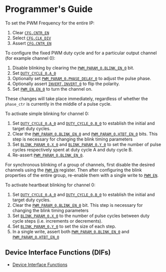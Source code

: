 # Programmer's Guide

To set the PWM Frequency for the entire IP:
1. Clear [`CFG.CNTR_EN`](registers.md#cfg)
2. Select [`CFG.CLK_DIV`](registers.md#cfg)
3. Assert [`CFG.CNTR_EN`](registers.md#cfg)

To configure the fixed PWM duty cycle and for a particular output channel (for example channel 0):

1. Disable blinking by clearing the [`PWM_PARAM_0.BLINK_EN_0`](registers.md#pwm_param) bit.
2. Set [`DUTY_CYCLE_0.A_0`](registers.md#duty_cycle)
3. Optionally set [`PWM_PARAM_0.PHASE_DELAY_0`](registers.md#pwm_param) to adjust the pulse phase.
4. Optionally assert [`INVERT.INVERT_0`](registers.md#invert) to flip the polarity.
5. Set [`PWM_EN.EN_0`](registers.md#pwm_en) to turn the channel on.

These changes will take place immediately, regardless of whether the `phase_ctr` is currently in the middle of a pulse cycle.

To activate simple blinking for channel 0:

1. Set [`DUTY_CYCLE_0.A_0`](registers.md#duty_cycle) and [`DUTY_CYCLE_0.B_0`](registers.md#duty_cycle) to establish the initial and target duty cycles.
2. Clear the [`PWM_PARAM_0.BLINK_EN_0`](registers.md#pwm_param) and [`PWM_PARAM_0.HTBT_EN_0`](registers.md#pwm_param) bits.
This step is necessary for changing the blink timing parameters
3. Set  [`BLINK_PARAM_0.X_0`](registers.md#blink_param) and [`BLINK_PARAM_0.Y_0`](registers.md#blink_param) to set the number of pulse cycles respectively spent at duty cycle A and duty cycle B.
4. Re-assert [`PWM_PARAM_0.BLINK_EN_0`](registers.md#pwm_param).

For synchronous blinking of a group of channels, first disable the desired channels using the [`PWM_EN`](registers.md#pwm_en) register.
Then after configuring the blink properties of the entire group, re-enable them with a single write to [`PWM_EN`](registers.md#pwm_en).

To activate heartbeat blinking for channel 0:
1. Set [`DUTY_CYCLE_0.A_0`](registers.md#duty_cycle) and [`DUTY_CYCLE_0.B_0`](registers.md#duty_cycle) to establish the initial and target duty cycles.
2. Clear the [`PWM_PARAM_0.BLINK_EN_0`](registers.md#pwm_param) bit.
This step is necessary for changing the blink timing parameters
3. Set [`BLINK_PARAM_0.X_0`](registers.md#blink_param) to the number of pulse cycles between duty cycle steps (i.e. increments or decrements).
4. Set [`BLINK_PARAM_0.Y_0`](registers.md#blink_param) to set the size of each step.
5. In a single write, assert both [`PWM_PARAM_0.BLINK_EN_0`](registers.md#pwm_param) and [`PWM_PARAM_0.HTBT_EN_0`](registers.md#pwm_param)

## Device Interface Functions (DIFs)

- [Device Interface Functions](../../../../../sw/device/lib/dif/dif_pwm.h)
